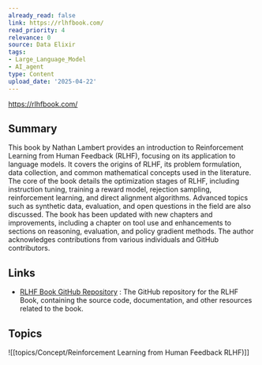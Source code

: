 ```yaml
---
already_read: false
link: https://rlhfbook.com/
read_priority: 4
relevance: 0
source: Data Elixir
tags:
- Large_Language_Model
- AI_agent
type: Content
upload_date: '2025-04-22'
---
```


https://rlhfbook.com/
## Summary

This book by Nathan Lambert provides an introduction to Reinforcement Learning from Human Feedback (RLHF), focusing on its application to language models. It covers the origins of RLHF, its problem formulation, data collection, and common mathematical concepts used in the literature. The core of the book details the optimization stages of RLHF, including instruction tuning, training a reward model, rejection sampling, reinforcement learning, and direct alignment algorithms. Advanced topics such as synthetic data, evaluation, and open questions in the field are also discussed. The book has been updated with new chapters and improvements, including a chapter on tool use and enhancements to sections on reasoning, evaluation, and policy gradient methods. The author acknowledges contributions from various individuals and GitHub contributors.
## Links

- [RLHF Book GitHub Repository](https://github.com/natolambert/rlhf-book) : The GitHub repository for the RLHF Book, containing the source code, documentation, and other resources related to the book.

## Topics

![[topics/Concept/Reinforcement Learning from Human Feedback RLHF)]]